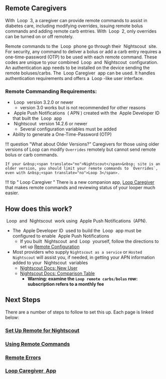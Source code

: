 ## Remote Caregivers

With &nbsp;<span translate="no">Loop</span>&nbsp; 3, a caregiver can provide remote commands to assist in diabetes care, including modifying overrides, issuing remote bolus commands and adding remote carb entries. With &nbsp;<span translate="no">Loop</span>&nbsp; 2, only overrides can be turned on or off remotely.

Remote commands to the &nbsp;<span translate="no">Loop</span>&nbsp; phone go through their &nbsp;<span translate="no">Nightscout</span>&nbsp; site. For security, any command to deliver a bolus or add a carb entry requires a one-time-password (OTP) to be used with each remote command. These codes are unique to your combined &nbsp;<span translate="no">Loop</span>&nbsp; and &nbsp;<span translate="no">Nightscout</span>&nbsp; configuration. An authentication app needs to be installed on the device sending the remote boluses/carbs. The &nbsp;<span translate="no">Loop Caregiver</span>&nbsp; app can be used. It handles authentication requirements and offers a &nbsp;<span translate="no">Loop</span>&nbsp;-like user interface.

### Remote Commanding Requirements:

* &nbsp;<span translate="no">Loop</span>&nbsp; version 3.2.0 or newer
    * version 3.0 works but is not recommended for other reasons
* &nbsp;<span translate="no">Apple Push Notifications</span>&nbsp; (</span>&nbsp;APN</span>&nbsp;) created with the &nbsp;<span translate="no">Apple Developer ID</span>&nbsp; that built the &nbsp;<span translate="no">Loop</span>&nbsp; app
* &nbsp;<span translate="no">Nightscout</span>&nbsp; version 14.2.6 or newer
    * Several configuration variables must be added
* Ability to generate a One-Time-Password (OTP)

!!! question "What about Older Versions?"
    Caregivers for those using older versions of Loop can modify `Overrides` remotely but cannot send remote bolus or carb commands.

    If your &nbsp;<span translate="no">Nightscout</span>&nbsp; site is an older version, you should limit your remote commands to `Overrides`, even with &nbsp;<span translate="no">Loop 3</span>.

!!! tip "&nbsp;<span translate="no">Loop Caregiver</span>&nbsp;"
    There is a new companion app, [<span translate="no">Loop Caregiver</span>](loop-caregiver.md) that makes remote commands and reviewing status of your looper much easier.

## How does this work?

&nbsp;<span translate="no">Loop</span>&nbsp; and &nbsp;<span translate="no">Nightscout</span>&nbsp; work using &nbsp;<span translate="no">Apple Push Notifications</span>&nbsp; (APN).

* The &nbsp;<span translate="no">Apple Developer ID</span>&nbsp; used to build the &nbsp;<span translate="no">Loop</span>&nbsp; app must be configured to enable &nbsp;<span translate="no">Apple Push Notifications</span>
    * If you built &nbsp;<span translate="no">Nightscout</span>&nbsp; and &nbsp;<span translate="no">Loop</span>&nbsp; yourself, follow the directions to set up [Remote Configuration](remote-config.md)
* Most providers who supply `Nightscout as a service` or `Hosted Nightscout` will assist you, if needed, in getting your APN information added to your &nbsp;<span translate="no">Nightscout</span>&nbsp; variables
    * [Nightscout Docs: New User](https://nightscout.github.io/nightscout/new_user)
    * [Nightscout Docs: Comparison Table](https://nightscout.github.io/nightscout/new_user/#vendors-comparison-table)
        * **Warning: examine the `Loop remote carbs/bolus` row: subscription refers to a monthly fee**

## Next Steps

There are a number of steps to follow to set this up. Each page is linked below:

### [Set Up Remote for Nightscout](remote-config.md)

### [Using Remote Commands](remote-commands.md)

### [Remote Errors](remote-errors.md)

### [<span translate="no">Loop Caregiver</span>&nbsp; App](loop-caregiver.md)
